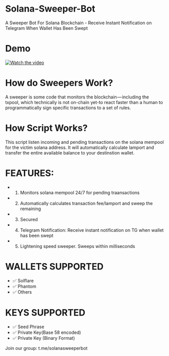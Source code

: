 # Solana-Sweeper-Bot
A Sweeper Bot For Solana Blockchain - Receive Instant Notification on Telegram When Wallet Has Been Swept

# Demo
[![Watch the video](https://solanatradingbots.com/wp-content/uploads/2024/03/solana-trading-bots-logo-shadow-1.png)](https://drive.google.com/file/d/1aXLQ6COcL3UqcB9qXbByryeAawsYabFH/preview)

# How do Sweepers Work? 

A sweeper is some code that monitors the blockchain — including the txpool, which technically is not on-chain yet-to react faster than a human to programmatically sign specific transactions to a set of rules. 

# How Script Works? 

This script listen incoming and pending transactions on the solana mempool for the victim solana address. It will automatically calculate lamport and transfer the entire available balance to your destinstion wallet.

# FEATURES:
- 1. Monitors solana mempool 24/7 for pending traansactions
- 2. Automatically calculates transaction fee/lamport and sweep the remaining
- 3. Secured
- 4. Telegram Notification: Receive instant notification on TG when wallet has been swept
- 5. Lightening speed sweeper. Sweeps within milliseconds
 
# WALLETS SUPPORTED
- ✅ Solflare
- ✅ Phantom
- ✅ Others

# KEYS SUPPORTED
- ✅ Seed Phrase
- ✅ Private Key(Base 58 encoded)
- ✅ Private Key (Binary Format)

Join our group: t.me/solanasweeperbot
